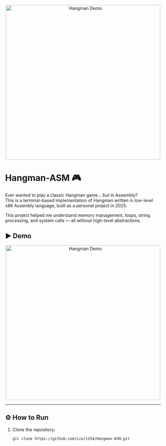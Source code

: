 <p align="center">
  <img src="https://raw.githubusercontent.com/Lior1254/Lior1254/main/.github/workflows/hangman_animation.gif" 
  alt="Hangman Demo" width="500"/>
</p>



# Hangman-ASM 🎮

Ever wanted to play a classic Hangman game… but in Assembly?  
This is a terminal-based implementation of Hangman written in low-level x86 Assembly language, built as a personal project in 2025.

This project helped me understand memory management, loops, string processing, and system calls — all without high-level abstractions.



## ▶️ Demo
<p align="center">
  <img src="https://raw.githubusercontent.com/Lior1254/Lior1254/main/.github/workflows/Hangman-ASM.gif" 
  alt="Hangman Demo" width="500"/>
</p>


---

## ⚙️ How to Run

1. Clone the repository:
   ```bash
   git clone https://github.com/Lior1254/Hangman-ASM.git
